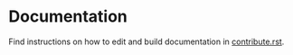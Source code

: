 # Documentation

Find instructions on how to edit and build documentation in [contribute.rst](contribute.rst).

